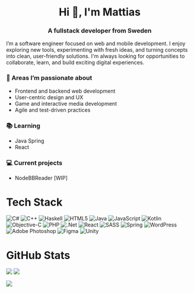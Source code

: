 <h1 align=center>Hi 👋, I'm Mattias</h1>

<h3 align=center> A fullstack developer from Sweden</h3>

I’m a software engineer focused on web and mobile development. I enjoy exploring new tools, experimenting with fresh ideas, and turning concepts into clean, user-friendly solutions.  I'm always looking for opportunities to collaborate, learn, and build exciting digital experiences.

### 🚀 Areas I’m passionate about
- Frontend and backend web development
-  User-centric design and UX
-  Game and interactive media development
-  Agile and test-driven practices

### 📚 Learning
- Java Spring
- React

### 💻 Current projects
- NodeBBReader [WIP]

# Tech Stack
![C#](https://img.shields.io/badge/c%23-%23239120.svg?style=for-the-badge&logo=csharp&logoColor=white) ![C++](https://img.shields.io/badge/c++-%2300599C.svg?style=for-the-badge&logo=c%2B%2B&logoColor=white) ![Haskell](https://img.shields.io/badge/Haskell-5e5086?style=for-the-badge&logo=haskell&logoColor=white) ![HTML5](https://img.shields.io/badge/html5-%23E34F26.svg?style=for-the-badge&logo=html5&logoColor=white) ![Java](https://img.shields.io/badge/java-%23ED8B00.svg?style=for-the-badge&logo=openjdk&logoColor=white) ![JavaScript](https://img.shields.io/badge/javascript-%23323330.svg?style=for-the-badge&logo=javascript&logoColor=%23F7DF1E) ![Kotlin](https://img.shields.io/badge/kotlin-%237F52FF.svg?style=for-the-badge&logo=kotlin&logoColor=white) ![Objective-C](https://img.shields.io/badge/OBJECTIVE--C-%233A95E3.svg?style=for-the-badge&logo=apple&logoColor=white) ![PHP](https://img.shields.io/badge/php-%23777BB4.svg?style=for-the-badge&logo=php&logoColor=white) ![.Net](https://img.shields.io/badge/.NET-5C2D91?style=for-the-badge&logo=.net&logoColor=white) ![React](https://img.shields.io/badge/react-%2320232a.svg?style=for-the-badge&logo=react&logoColor=%2361DAFB) ![SASS](https://img.shields.io/badge/SASS-hotpink.svg?style=for-the-badge&logo=SASS&logoColor=white) ![Spring](https://img.shields.io/badge/spring-%236DB33F.svg?style=for-the-badge&logo=spring&logoColor=white) ![WordPress](https://img.shields.io/badge/WordPress-%23117AC9.svg?style=for-the-badge&logo=WordPress&logoColor=white) ![Adobe Photoshop](https://img.shields.io/badge/adobe%20photoshop-%2331A8FF.svg?style=for-the-badge&logo=adobe%20photoshop&logoColor=white) ![Figma](https://img.shields.io/badge/figma-%23F24E1E.svg?style=for-the-badge&logo=figma&logoColor=white) ![Unity](https://img.shields.io/badge/unity-%23000000.svg?style=for-the-badge&logo=unity&logoColor=white)

# GitHub Stats
![](https://github-readme-stats.vercel.app/api?username=mhell&theme=transparent&hide_border=false&include_all_commits=false&count_private=false)
![](https://github-readme-stats.vercel.app/api/top-langs/?username=mhell&theme=transparent&hide_border=false&include_all_commits=false&count_private=false&layout=compact)
<!--![](https://nirzak-streak-stats.vercel.app/?user=mhell&theme=vue&hide_border=false)-->

![](https://github-profile-trophy.vercel.app/?username=mhell&theme=transparent&no-frame=false&no-bg=true&margin-w=4)

<!-- 
# Top Contributed Repo
![](https://github-contributor-stats.vercel.app/api?username=mhell&limit=5&theme=shadow_blue&combine_all_yearly_contributions=true)

[![](https://visitcount.itsvg.in/api?id=mhell&icon=0&color=0)](https://visitcount.itsvg.in)
-->
<!-- Proudly created with GPRM ( https://gprm.itsvg.in ) -->

